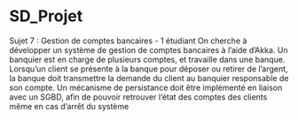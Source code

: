 # SD_Projet

Sujet 7 : Gestion de comptes bancaires - 1 étudiant
On cherche à développer un système de gestion de comptes bancaires à l’aide d’Akka. Un banquier
est en charge de plusieurs comptes, et travaille dans une banque. Lorsqu’un client se présente à la
banque pour déposer ou retirer de l’argent, la banque doit transmettre la demande du client au
banquier responsable de son compte.
Un mécanisme de persistance doit être implémenté en liaison avec un SGBD, afin de pouvoir
retrouver l’état des comptes des clients même en cas d’arrêt du système
